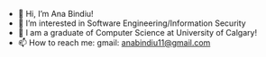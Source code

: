 - 👋 Hi, I’m Ana Bindiu!
- 👀 I’m interested in Software Engineering/Information Security
- 🌱 I am a graduate of Computer Science at University of Calgary!
- 📫 How to reach me:
      gmail: anabindiu11@gmail.com

<!---
anabindiu/anabindiu is a ✨ special ✨ repository because its `README.md` (this file) appears on your GitHub profile.
You can click the Preview link to take a look at your changes.
--->
